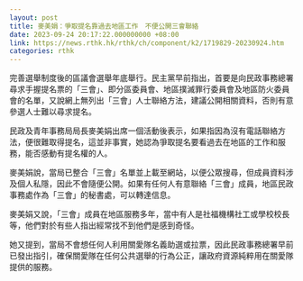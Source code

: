 ```yaml
---
layout: post
title: 麥美娟：爭取提名靠過去地區工作　不便公開三會聯絡
date: 2023-09-24 20:17:22.000000000 +08:00
link: https://news.rthk.hk/rthk/ch/component/k2/1719829-20230924.htm
categories: rthk
---
```


完善選舉制度後的區議會選舉年底舉行。民主黨早前指出，首要是向民政事務總署尋求手握提名票的「三會」、即分區委員會、地區撲滅罪行委員會及地區防火委員會的名單，又說網上無列出「三會」人士聯絡方法，建議公開相關資料，否則有意參選人士難以尋求提名。

民政及青年事務局局長麥美娟出席一個活動後表示，如果指因為沒有電話聯絡方法，便很難取得提名，這並非事實，她認為爭取提名要看過去在地區的工作和服務，能否感動有提名權的人。

麥美娟說，當局已整合「三會」名單並上載至網站，以便公眾搜尋，但成員資料涉及個人私隱，因此不會隨便公開。如果有任何人有意聯絡「三會」成員，地區民政事務處作為「三會」的秘書處，可以轉達信息。

麥美娟又說，「三會」成員在地區服務多年，當中有人是社福機構社工或學校校長等，他們對於有些人指出經常找不到他們是感到奇怪。

她又提到，當局不會想任何人利用關愛隊名義助選或拉票，因此民政事務總署早前已發出指引，確保關愛隊在任何公共選舉的行為公正，讓政府資源純粹用在關愛隊提供的服務。
